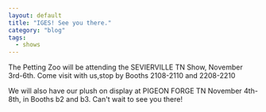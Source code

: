 ```yaml
---
layout: default
title: "IGES! See you there."
category: "blog"
tags:
  - shows
---
```


The Petting Zoo will be attending the 
SEVIERVILLE TN Show, November 3rd-6th. Come visit with us,stop by Booths 2108-2110 and 2208-2210
 
We will also have our plush on display at
PIGEON FORGE TN November 4th-8th, in 
Booths b2 and b3. Can't wait to see you there!
